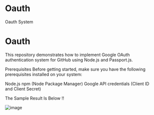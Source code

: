 # Oauth
Oauth System
# Oauth
This repository demonstrates how to implement Google OAuth authentication system for GitHub using Node.js and Passport.js.

Prerequisites
Before getting started, make sure you have the following prerequisites installed on your system:

Node.js 
npm (Node Package Manager)
Google API credentials (Client ID and Client Secret)

The Sample Result Is Below !!

![image](https://github.com/Vinayak-Sannaik/Oauth/assets/112576218/170a69b9-8c14-483d-b6a6-23295ee06c1a)


